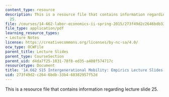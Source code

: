 ```yaml
---
content_type: resource
description: This is a resource file that contains information regarding lecture slide
  25.
file: /courses/14-662-labor-economics-ii-spring-2015/273f49d2c2646bdb33b468382957f52d_MIT14_662S15_lec_slides25.pdf
file_type: application/pdf
learning_resource_types:
- Lecture Notes
license: https://creativecommons.org/licenses/by-nc-sa/4.0/
ocw_type: OCWFile
parent_title: Lecture Slides
parent_type: CourseSection
parent_uid: d4da7f25-1831-78f8-ed35-a408f574717c
resourcetype: Document
title: '14.662 S15 Intergenerational Mobility: Empirics Lecture Slides'
uid: 273f49d2-c264-6bdb-33b4-68382957f52d
---
```

This is a resource file that contains information regarding lecture slide 25.
